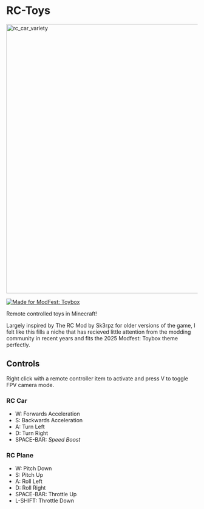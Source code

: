 ﻿# RC-Toys
<img width="1567" height="710" alt="rc_car_variety" src="https://github.com/user-attachments/assets/b04806f9-0c26-4276-9ee5-1c9a9638ea51" />

[![Made for ModFest: Toybox](https://raw.githubusercontent.com/ModFest/art/v2/badge/svg/toybox/cozy.svg)](https://modfest.net/toybox)

Remote controlled toys in Minecraft!

Largely inspired by The RC Mod by Sk3rpz for older versions of the game, I felt like this fills a niche that has recieved little attention from the modding community in recent years and fits the 2025 Modfest: Toybox theme perfectly.

## Controls
Right click with a remote controller item to activate and press V to toggle FPV camera mode.
### RC Car
* W: Forwards Acceleration
* S: Backwards Acceleration
* A: Turn Left
* D: Turn Right
* SPACE-BAR: *Speed Boost*
### RC Plane
* W: Pitch Down
* S: Pitch Up
* A: Roll Left
* D: Roll Right
* SPACE-BAR: Throttle Up
* L-SHIFT: Throttle Down